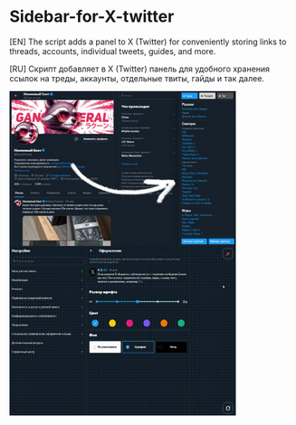 # Sidebar-for-X-twitter
[EN] The script adds a panel to X (Twitter) for conveniently storing links to threads, accounts, individual tweets, guides, and more.

[RU] Скрипт добавляет в X (Twitter) панель для удобного хранения ссылок на треды, аккаунты, отдельные твиты, гайды и так далее.

<img src="https://github.com/GanstFeveral/Sidebar-for-X-twitter/blob/main/images/sidebar.jpg" width="400px" style="float:left;"> <img src="https://github.com/GanstFeveral/Sidebar-for-X-twitter/blob/main/images/twitter-preview.gif" width="400px">
